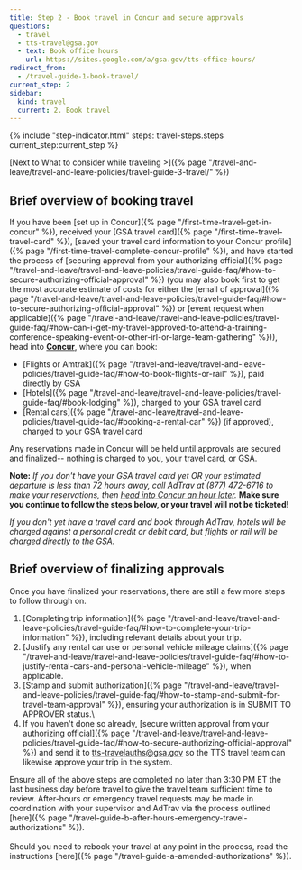 ```yaml
---
title: Step 2 - Book travel in Concur and secure approvals
questions:
  - travel
  - tts-travel@gsa.gov
  - text: Book office hours
    url: https://sites.google.com/a/gsa.gov/tts-office-hours/
redirect_from:
  - /travel-guide-1-book-travel/
current_step: 2
sidebar:
  kind: travel
  current: 2. Book travel
---
```


{% include "step-indicator.html" steps: travel-steps.steps current_step:current_step  %}

<!-- prettier-ignore -->
[Next to What to consider while traveling >]({% page "/travel-and-leave/travel-and-leave-policies/travel-guide-3-travel/" %})

## Brief overview of booking travel

If you have been [set up in
Concur]({% page "/first-time-travel-get-in-concur" %}), received your [GSA
travel card]({% page "/first-time-travel-travel-card" %}), [saved your travel
card information to your Concur
profile]({% page "/first-time-travel-complete-concur-profile" %}), and have
started the process of [securing approval from your authorizing
official]({% page "/travel-and-leave/travel-and-leave-policies/travel-guide-faq/#how-to-secure-authorizing-official-approval" %})
(you may also book first to get the most accurate estimate of costs for either
the [email of
approval]({% page "/travel-and-leave/travel-and-leave-policies/travel-guide-faq/#how-to-secure-authorizing-official-approval" %})
or [event request when
applicable]({% page "/travel-and-leave/travel-and-leave-policies/travel-guide-faq/#how-can-i-get-my-travel-approved-to-attend-a-training-conference-speaking-event-or-other-irl-or-large-team-gathering" %})),
head into **[Concur](https://travel.gsa.gov)**, where you can book:

- [Flights or
  Amtrak]({% page "/travel-and-leave/travel-and-leave-policies/travel-guide-faq/#how-to-book-flights-or-rail" %}),
  paid directly by GSA
- [Hotels]({% page "/travel-and-leave/travel-and-leave-policies/travel-guide-faq/#book-lodging" %}),
  charged to your GSA travel card
- [Rental
  cars]({% page "/travel-and-leave/travel-and-leave-policies/travel-guide-faq/#booking-a-rental-car" %})
  (if approved), charged to your GSA travel card

Any reservations made in Concur will be held until approvals are secured and
finalized-- nothing is charged to you, your travel card, or GSA.

**Note:** _If you don't have your GSA travel card yet OR your estimated
departure is less than 72 hours away, call AdTrav at (877) 472-6716 to make your
reservations, then [head into Concur an hour later](https://travel.gsa.gov)._
**Make sure you continue to follow the steps below, or your travel will not be
ticketed!**

_If you don't yet have a travel card and book through AdTrav, hotels will be
charged against a personal credit or debit card, but flights or rail will be
charged directly to the GSA._

## Brief overview of finalizing approvals

Once you have finalized your reservations, there are still a few more steps to
follow through on.

1. [Completing trip
     information]({% page "/travel-and-leave/travel-and-leave-policies/travel-guide-faq/#how-to-complete-your-trip-information" %}),
     including relevant details about your trip.
2. [Justify any rental car use or personal vehicle mileage
     claims]({% page "/travel-and-leave/travel-and-leave-policies/travel-guide-faq/#how-to-justify-rental-cars-and-personal-vehicle-mileage" %}),
     when applicable.
3. [Stamp and submit
     authorization]({% page "/travel-and-leave/travel-and-leave-policies/travel-guide-faq/#how-to-stamp-and-submit-for-travel-team-approval" %}),
     ensuring your authorization is in SUBMIT TO APPROVER status.\
4. If you haven't done so already, [secure written approval from your
     authorizing
     official]({% page "/travel-and-leave/travel-and-leave-policies/travel-guide-faq/#how-to-secure-authorizing-official-approval" %})
     and send it to tts-travelauths@gsa.gov so the TTS travel team can likewise
     approve your trip in the system.

Ensure all of the above steps are completed no later than 3:30 PM ET the last
business day before travel to give the travel team sufficient time to review.
After-hours or emergency travel requests may be made in coordination with your
supervisor and AdTrav via the process outlined
[here]({% page "/travel-guide-b-after-hours-emergency-travel-authorizations" %}).<br>
<br> Should you need to rebook your travel at any point in the process, read the
instructions [here]({% page "/travel-guide-a-amended-authorizations" %}).
